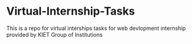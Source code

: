 # Virtual-Internship-Tasks
This is a repo for virtual interships tasks for web devlopment internship provided by KIET Group of Institutions
